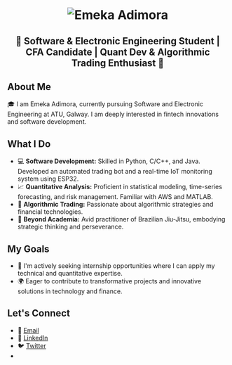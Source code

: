 <h1 align="center">
  <img src="" alt="Emeka Adimora" />
</h1>

<h2 align="center">🚀 Software & Electronic Engineering Student | CFA Candidate | Quant Dev & Algorithmic Trading Enthusiast 🚀</h2>

## About Me
🎓 I am Emeka Adimora, currently pursuing Software and Electronic Engineering at ATU, Galway. I am deeply interested in fintech innovations and software development.

## What I Do
- 💻 **Software Development:** Skilled in Python, C/C++, and Java. Developed an automated trading bot and a real-time IoT monitoring system using ESP32.
- 📈 **Quantitative Analysis:** Proficient in statistical modeling, time-series forecasting, and risk management. Familiar with AWS and MATLAB.
- 🤖 **Algorithmic Trading:** Passionate about algorithmic strategies and financial technologies.
- 🥋 **Beyond Academia:** Avid practitioner of Brazilian Jiu-Jitsu, embodying strategic thinking and perseverance.

## My Goals
- 🌟 I'm actively seeking internship opportunities where I can apply my technical and quantitative expertise.
- 🌍 Eager to contribute to transformative projects and innovative solutions in technology and finance.

## Let's Connect
- 📧 [Email](mailto:jagobaadimora)
- 🔗 [LinkedIn](https://www.linkedin.com/in/jagobaadimora/)
- 🐦 [Twitter](https://twitter.com/Emeka_Quant)
- 



